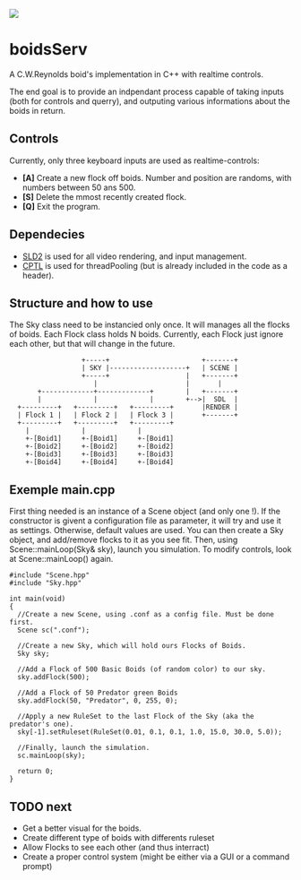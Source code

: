 ![](https://github.com/agiraudet/boidsServ/blob/main/.demo.gif)

# boidsServ
A C.W.Reynolds boid's implementation in C++ with realtime controls.

The end goal is to provide an indpendant process capable of taking inputs (both for controls and querry),
 and outputing various informations about the boids in return.
 
## Controls
Currently, only three keyboard inputs are used as realtime-controls:
* __[A]__ Create a new flock off boids. Number and position are randoms, with numbers between 50 ans 500.
* __[S]__ Delete the mmost recently created flock.
* __[Q]__ Exit the program.

## Dependecies
* [SLD2](https://www.libsdl.org/) is used for all video rendering, and input management.
* [CPTL](https://github.com/vit-vit/CTPL) is used for threadPooling (but is already included in the code as a header).

## Structure and how to use
The Sky class need to be instancied only once. It will manages all the flocks of boids.
Each Flock class holds N boids.
Currently, each Flock just ignore each other, but that will change in the future.
```
                  +-----+                       +-------+
                  | SKY |-------------------+   | SCENE |
                  +-----+                   |   +-------+
                     |                      |       |
       +-------------+-------------+        |   +-------+
       |             |             |        +-->|  SDL  |
  +---------+   +---------+   +---------+       |RENDER |
  | Flock 1 |   | Flock 2 |   | Flock 3 |       +-------+
  +---------+   +---------+   +---------+
    |             |             |
    +-[Boid1]     +-[Boid1]     +-[Boid1]
    +-[Boid2]     +-[Boid2]     +-[Boid2]
    +-[Boid3]     +-[Boid3]     +-[Boid3]
    +-[Boid4]     +-[Boid4]     +-[Boid4]  
```

## Exemple main.cpp
First thing needed is an instance of a Scene object (and only one !). If the constructor is givent a configuration file as parameter, it will try and use it as settings. Otherwise, default values are used.
You can then create a Sky object, and add/remove flocks to it as you see fit. Then, using Scene::mainLoop(Sky& sky), launch you simulation.
To modify controls, look at Scene::mainLoop() again.
```
#include "Scene.hpp"
#include "Sky.hpp"

int main(void)
{
  //Create a new Scene, using .conf as a config file. Must be done first.
  Scene sc(".conf");

  //Create a new Sky, which will hold ours Flocks of Boids.
  Sky sky;

  //Add a Flock of 500 Basic Boids (of random color) to our sky.
  sky.addFlock(500);

  //Add a Flock of 50 Predator green Boids
  sky.addFlock(50, "Predator", 0, 255, 0);

  //Apply a new RuleSet to the last Flock of the Sky (aka the predator's one).
  sky[-1].setRuleset(RuleSet(0.01, 0.1, 0.1, 1.0, 15.0, 30.0, 5.0));

  //Finally, launch the simulation.
  sc.mainLoop(sky);

  return 0;
}
```

## TODO next
* Get a better visual for the boids.
* Create different type of boids with differents ruleset
* Allow Flocks to see each other (and thus interract)
* Create a proper control system (might be either via a GUI or a command prompt)
